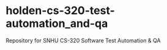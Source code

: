 # holden-cs-320-test-automation_and-qa
Repository for SNHU CS-320 Software Test Automation &amp; QA
